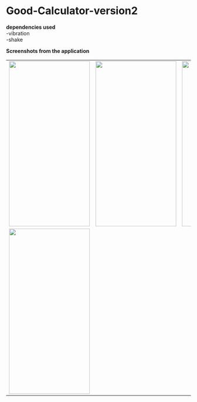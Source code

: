 # Good-Calculator-version2
<b>dependencies used</b> <br>
-vibration <br>
-shake <br>

<b>Screenshots from the application</b> 
  
<table>
  <tr>
    <td><img src="https://user-images.githubusercontent.com/76439620/126899982-d986ad7c-23ee-4197-88f9-8f01872959b9.jpg" width=220 height=450></td>
    <td><img src="https://user-images.githubusercontent.com/76439620/126899993-19b4b430-3b4c-4dd9-8219-5735c298d786.jpg" width=220 height=450></td>
    <td><img src="https://user-images.githubusercontent.com/76439620/126900009-4fa20213-4f7f-4115-b575-611bd8e3f506.jpg" width=220 height=450></td>
    <td><img src="https://user-images.githubusercontent.com/76439620/126900033-32a5b026-601a-44c2-89bd-6ef71550bc3a.jpg" width=220 height=450></td>
  </tr>
  
  <tr>
    <td><img src="https://user-images.githubusercontent.com/76439620/126900053-fa27b513-f098-4843-a18a-9b0791fb5c3c.jpg" width=220 height=450></td>
  </tr>
  
 </table>
